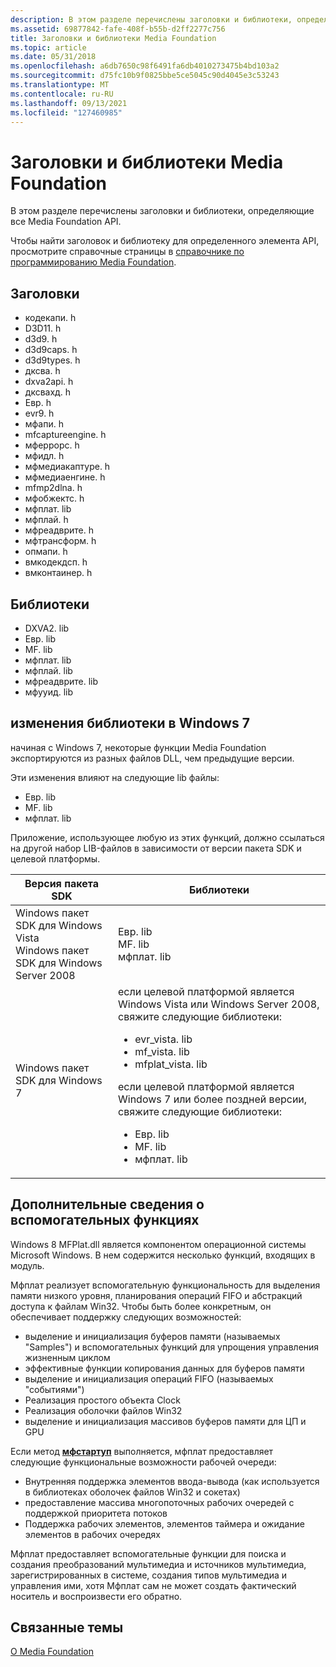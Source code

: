 ```yaml
---
description: В этом разделе перечислены заголовки и библиотеки, определяющие все Media Foundation API.
ms.assetid: 69877842-fafe-408f-b55b-d2ff2277c756
title: Заголовки и библиотеки Media Foundation
ms.topic: article
ms.date: 05/31/2018
ms.openlocfilehash: a6db7650c98f6491fa6db4010273475b4bd103a2
ms.sourcegitcommit: d75fc10b9f0825bbe5ce5045c90d4045e3c53243
ms.translationtype: MT
ms.contentlocale: ru-RU
ms.lasthandoff: 09/13/2021
ms.locfileid: "127460985"
---
```

# <a name="media-foundation-headers-and-libraries"></a>Заголовки и библиотеки Media Foundation

В этом разделе перечислены заголовки и библиотеки, определяющие все Media Foundation API.

Чтобы найти заголовок и библиотеку для определенного элемента API, просмотрите справочные страницы в [справочнике по программированию Media Foundation](media-foundation-programming-reference.md).

## <a name="headers"></a>Заголовки

-   кодекапи. h
-   D3D11. h
-   d3d9. h
-   d3d9caps. h
-   d3d9types. h
-   дксва. h
-   dxva2api. h
-   дксвахд. h
-   Евр. h
-   evr9. h
-   мфапи. h
-   mfcaptureengine. h
-   мферрорс. h
-   мфидл. h
-   мфмедиакаптуре. h
-   мфмедиаенгине. h
-   mfmp2dlna. h
-   мфобжектс. h
-   мфплат. lib
-   мфплай. h
-   мфреадврите. h
-   мфтрансформ. h
-   опмапи. h
-   вмкодекдсп. h
-   вмконтаинер. h

## <a name="libraries"></a>Библиотеки

-   DXVA2. lib
-   Евр. lib
-   MF. lib
-   мфплат. lib
-   мфплай. lib
-   мфреадврите. lib
-   мфууид. lib

## <a name="library-changes-in-windows-7"></a>изменения библиотеки в Windows 7

начиная с Windows 7, некоторые функции Media Foundation экспортируются из разных файлов DLL, чем предыдущие версии.

Эти изменения влияют на следующие lib файлы:

-   Евр. lib
-   MF. lib
-   мфплат. lib

Приложение, использующее любую из этих функций, должно ссылаться на другой набор LIB-файлов в зависимости от версии пакета SDK и целевой платформы.




| Версия пакета SDK | Библиотеки | 
|-------------|-----------|
| Windows пакет SDK для Windows Vista<br /> Windows пакет SDK для Windows Server 2008<br /> | Евр. lib<br /> MF. lib<br /> мфплат. lib<br /> | 
| Windows пакет SDK для Windows 7 | если целевой платформой является Windows Vista или Windows Server 2008, свяжите следующие библиотеки:<br /><ul><li>evr_vista. lib</li><li>mf_vista. lib</li><li>mfplat_vista. lib</li></ul>если целевой платформой является Windows 7 или более поздней версии, свяжите следующие библиотеки:<br /><ul><li>Евр. lib</li><li>MF. lib</li><li>мфплат. lib</li></ul> | 




 

## <a name="additional-info-on-helper-functions"></a>Дополнительные сведения о вспомогательных функциях

Windows 8 MFPlat.dll является компонентом операционной системы Microsoft Windows. В нем содержится несколько функций, входящих в модуль.

Мфплат реализует вспомогательную функциональность для выделения памяти низкого уровня, планирования операций FIFO и абстракций доступа к файлам Win32. Чтобы быть более конкретным, он обеспечивает поддержку следующих возможностей:

-   выделение и инициализация буферов памяти (называемых "Samples") и вспомогательных функций для упрощения управления жизненным циклом
-   эффективные функции копирования данных для буферов памяти
-   выделение и инициализация операций FIFO (называемых "событиями")
-   Реализация простого объекта Clock
-   Реализация оболочки файлов Win32
-   выделение и инициализация массивов буферов памяти для ЦП и GPU

Если метод [**мфстартуп**](/windows/desktop/api/mfapi/nf-mfapi-mfstartup) выполняется, мфплат предоставляет следующие функциональные возможности рабочей очереди:

-   Внутренняя поддержка элементов ввода-вывода (как используется в библиотеках оболочек файлов Win32 и сокетах)
-   предоставление массива многопоточных рабочих очередей с поддержкой приоритета потоков
-   Поддержка рабочих элементов, элементов таймера и ожидание элементов в рабочих очередях

Мфплат предоставляет вспомогательные функции для поиска и создания преобразований мультимедиа и источников мультимедиа, зарегистрированных в системе, создания типов мультимедиа и управления ими, хотя Мфплат сам не может создать фактический носитель и воспроизвести его обратно.

## <a name="related-topics"></a>Связанные темы

<dl> <dt>

[О Media Foundation](about-the-media-foundation-sdk.md)
</dt> </dl>

 

 




